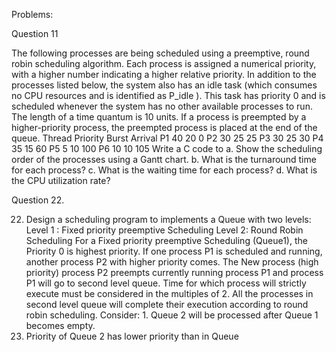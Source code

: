 Problems:

Question 11

 The following processes are being scheduled using a preemptive, round robin scheduling algorithm. Each process is assigned a numerical priority, with a higher number indicating a higher relative priority. In addition to the processes listed below, the system also has an idle task (which consumes no CPU resources and is identified as P_idle ). This task has priority 0 and is scheduled whenever the system has no other available processes to run. The length of a time quantum is 10 units. If a process is preempted by a higher-priority process, the preempted process is placed at the end of the queue. Thread Priority Burst Arrival P1  40  20  0 P2  30  25  25 P3  30  25  30 P4  35  15  60 P5  5  10  100 P6  10  10  105 Write a C code to  a. Show the scheduling order of the processes using a Gantt chart. b. What is the turnaround time for each process? c. What is the waiting time for each process? d. What is the CPU utilization rate? 
 
 
 Question 22.
 
 22. Design a scheduling program to implements a Queue with two levels: 
Level 1 : Fixed priority preemptive Scheduling 
Level 2: Round Robin Scheduling 
For a Fixed priority preemptive Scheduling (Queue1), the Priority 0 is highest priority. If one process P1 is scheduled and running, another process P2 with higher priority comes. The New process (high  priority) process P2 preempts currently running process P1 and process P1 will go to second level queue. Time for which process will strictly execute must be considered in the multiples of 2. All the processes in second level queue will complete their execution according to round robin scheduling. 
Consider: 1. Queue 2 will be processed after Queue 1 becomes empty.  
2. Priority of Queue 2 has lower priority than in Queue
